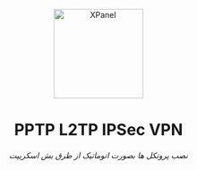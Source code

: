 <p align="center">
<picture>
<img width="160" height="160"  alt="XPanel" src="https://github.com/iPmartNetwork/iPmart-SSH/blob/main/images/logo.png">
</picture>
  </p> 
<p align="center">
<h1 align="center"/>PPTP L2TP IPSec VPN</h1>
<h6 align="center">نصب پروتکل ها بصورت اتوماتیک از طرق بش اسکریپت
<h6>
</p>

